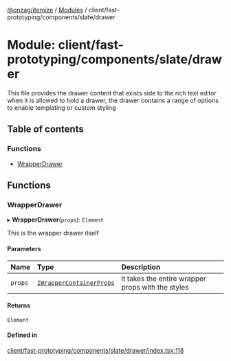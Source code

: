 [@onzag/itemize](../README.md) / [Modules](../modules.md) / client/fast-prototyping/components/slate/drawer

# Module: client/fast-prototyping/components/slate/drawer

This file provides the drawer content that exists side to the rich text editor
when it is allowed to hold a drawer, the drawer contains a range of options to enable
templating or custom styling

## Table of contents

### Functions

- [WrapperDrawer](client_fast_prototyping_components_slate_drawer.md#wrapperdrawer)

## Functions

### WrapperDrawer

▸ **WrapperDrawer**(`props`): `Element`

This is the wrapper drawer itself

#### Parameters

| Name | Type | Description |
| :------ | :------ | :------ |
| `props` | [`IWrapperContainerProps`](../interfaces/client_fast_prototyping_components_slate_wrapper.IWrapperContainerProps.md) | it takes the entire wrapper props with the styles |

#### Returns

`Element`

#### Defined in

[client/fast-prototyping/components/slate/drawer/index.tsx:118](https://github.com/onzag/itemize/blob/f2f29986/client/fast-prototyping/components/slate/drawer/index.tsx#L118)
